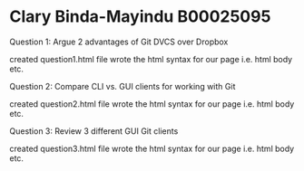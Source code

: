# Clary Binda-Mayindu B00025095

Question 1:
Argue 2 advantages of Git DVCS over Dropbox

created question1.html file
wrote the html syntax for our page i.e. html body etc.

Question 2:
Compare CLI vs. GUI clients for working with Git

created question2.html file
wrote the html syntax for our page i.e. html body etc.


Question 3:
Review 3 different GUI Git clients

created question3.html file
wrote the html syntax for our page i.e. html body etc.


